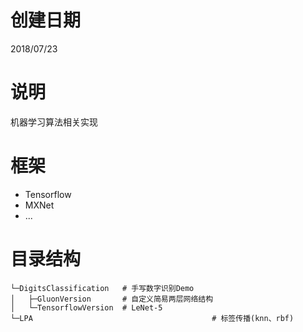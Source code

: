 # 创建日期
2018/07/23

# 说明
机器学习算法相关实现

# 框架
- Tensorflow
- MXNet
- ...

# 目录结构
```
└─DigitsClassification   # 手写数字识别Demo
│   ├─GluonVersion       # 自定义简易两层网络结构
│   └─TensorflowVersion  # LeNet-5
└─LPA										 # 标签传播(knn、rbf)
```
